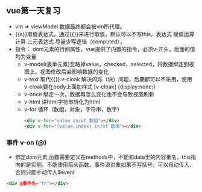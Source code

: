 ## vue第一天复习
- vm => viewModel 数据最终都会被vm所代理。
- {{a}}取值表达式，通过{{}}来进行取值，默认可以不写this，表达式 赋值运算 计算 三元表达式
尽量少写逻辑（computed），
- 指令： dom元素的行间属性，vue提供了内置的指令，必须v-开头，后面的值均为变量
    - v-model(表单元素)忽略掉value，checked，selected，将数据绑定到视图上，视图修改后会影响数据的变化
    - v-text 取代{{}} v-cloak  解决闪烁（块）问题，后期都可以不采用，使用v-cloak要在body上面加样式
    [v-cloak] {display:none;}
    - v-once 绑定一次，数据再怎么变化也不会导致视图刷新
    - v-html 讲html字符串转化为html
    - v-for 循环（数组，对象，字符串，数字）
        ```html
        <div v-for="value in/of 数组"></div>
        <div v-for="(value,index) in/of 数组"></div>
        ```
### 事件 v-on (@)    
- 绑定dom元素,函数需要定义在methods中，不能和data里的内容重名，this指向的是实例，不能使用箭头函数，事件源对象如果不写括号，可以自动传入，否则只能手动传入$event
```html
<div @事件名="fn"></div>
```
        
     
    
